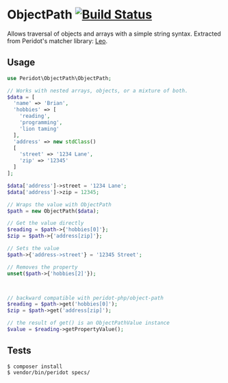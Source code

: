 # ObjectPath [![Build Status](https://travis-ci.org/peridot-php/object-path.svg?branch=master)](https://travis-ci.org/peridot-php/object-path)

Allows traversal of objects and arrays with a simple string syntax. Extracted from
Peridot's matcher library: [Leo](https://github.com/peridot-php/leo).

## Usage

```php
use Peridot\ObjectPath\ObjectPath;

// Works with nested arrays, objects, or a mixture of both.
$data = [
  'name' => 'Brian',
  'hobbies' => [
    'reading',
    'programming',
    'lion taming'
  ],
  'address' => new stdClass()
  [
    'street' => '1234 Lane',
    'zip' => '12345'
  ]
];

$data['address']->street = '1234 Lane';
$data['address']->zip = 12345;

// Wraps the value with ObjectPath
$path = new ObjectPath($data);

// Get the value directly
$reading = $path->{'hobbies[0]'};
$zip = $path->{'address[zip]'};

// Sets the value
$path->{'address->street'} = '12345 Street';

// Removes the property
unset($path->{'hobbies[2]'});



// backward compatible with peridot-php/object-path
$reading = $path->get('hobbies[0]');
$zip = $path->get('address[zip]');

// the result of get() is an ObjectPathValue instance
$value = $reading->getPropertyValue();
```

## Tests

```
$ composer install
$ vendor/bin/peridot specs/
```
